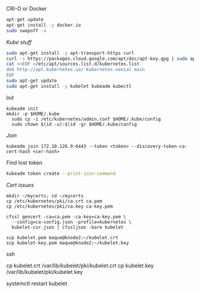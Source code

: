 CRI-O or Docker

```sh
apt-get update
apt-get install -y docker.io
sudo swapoff -a  
```

*Kube stuff*

```sh
sudo apt-get install -y apt-transport-https curl
curl -s https://packages.cloud.google.com/apt/doc/apt-key.gpg | sudo apt-key add -
cat <<EOF >/etc/apt/sources.list.d/kubernetes.list
deb http://apt.kubernetes.io/ kubernetes-xenial main
EOF
sudo apt-get update
sudo apt-get install -y kubelet kubeadm kubectl
```

*Init*

```
kubeadm init
mkdir -p $HOME/.kube
  sudo cp -i /etc/kubernetes/admin.conf $HOME/.kube/config
  sudo chown $(id -u):$(id -g) $HOME/.kube/config
```

*Join*

```
kubeadm join 172.18.126.9:6443 --token <token> --discovery-token-ca-cert-hash <cer-hash>
```
Find lost token

```sh
kubeadm token create --print-join-command 
```


*Cert issues*

```
mkdir ~/mycerts; cd ~/mycerts
cp /etc/kubernetes/pki/ca.crt ca.pem
cp /etc/kubernetes/pki/ca.key ca-key.pem
```

```
cfssl gencert -ca=ca.pem -ca-key=ca-key.pem \
  --config=ca-config.json -profile=kubernetes \
  kubelet-csr.json | cfssljson -bare kubelet
```

```
scp kubelet.pem maque@knode2:~/kubelet.crt
scp kubelet-key.pem maque@knode2:~/kubelet.key
```
ssh

cp kubelet.crt /var/lib/kubelet/pki/kubelet.crt
cp kubelet.key /var/lib/kubelet/pki/kubelet.key

systemctl restart kubelet